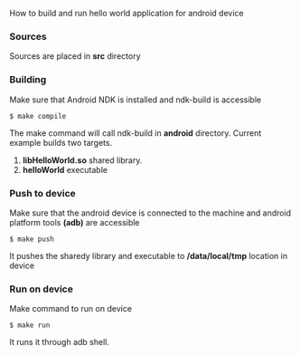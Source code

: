 How to build and run hello world application for android device

### Sources
Sources are placed in <b>src</b> directory

### Building 
Make sure that Android NDK is installed and ndk-build is accessible

    $ make compile 

The make command will call ndk-build in <b>android</b> directory. Current example builds two targets. 
1. <b>libHelloWorld.so</b> shared library.
2. <b>helloWorld</b> executable

### Push to device
Make sure that the android device is connected to the machine and android platform tools <b>(adb)</b> are accessible

    $ make push

It pushes the sharedy library and executable to <b>/data/local/tmp</b> location in device

### Run on device
Make command to run on device

    $ make run

It runs it through adb shell.
